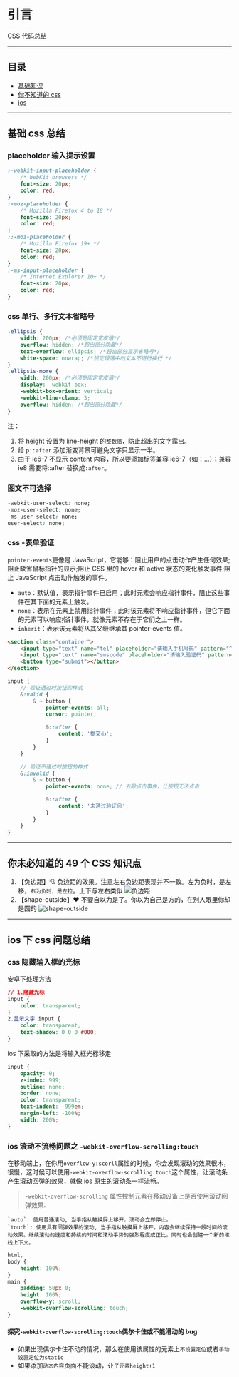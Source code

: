 # 引言

CSS 代码总结

---

## 目录

-   [基础知识](#section_base)
-   [你不知道的 css](#section_css)
-   [ios](#section_ios)

---

### <a name="section_base"></a>

## 基础 css 总结

### placeholder 输入提示设置

```css
:-webkit-input-placeholder {
	/* WebKit browsers */
	font-size: 20px;
	color: red;
}
:-moz-placeholder {
	/* Mozilla Firefox 4 to 18 */
	font-size: 20px;
	color: red;
}
::-moz-placeholder {
	/* Mozilla Firefox 19+ */
	font-size: 20px;
	color: red;
}
:-ms-input-placeholder {
	/* Internet Explorer 10+ */
	font-size: 20px;
	color: red;
}
```

### css 单行、多行文本省略号

```css
.ellipsis {
	width: 200px; /*必须是固定宽度值*/
	overflow: hidden; /*超出部分隐藏*/
	text-overflow: ellipsis; /*超出部分显示省略号*/
	white-space: nowrap; /*规定段落中的文本不进行换行 */
}
.ellipsis-more {
	width: 200px; /*必须是固定宽度值*/
	display: -webkit-box;
	-webkit-box-orient: vertical;
	-webkit-line-clamp: 3;
	overflow: hidden; /*超出部分隐藏*/
}
```

注：

1. 将 height 设置为 line-height 的`整数倍`，防止超出的文字露出。
2. 给 `p::after` 添加渐变背景可避免文字只显示一半。
3. 由于 ie6-7 不显示 content 内容，所以要添加标签兼容 ie6-7（如：<span>…<span/>）；兼容 ie8 需要将::after 替换成`:after`。

### 图文不可选择

```css
-webkit-user-select: none;
-moz-user-select: none;
-ms-user-select: none;
user-select: none;
```

### css -表单验证

`pointer-events`更像是 JavaScript，它能够：阻止用户的点击动作产生任何效果;阻止缺省鼠标指针的显示;阻止 CSS 里的 hover 和 active 状态的变化触发事件;阻止 JavaScript 点击动作触发的事件。

-   `auto`：默认值，表示指针事件已启用；此时元素会响应指针事件，阻止这些事件在其下面的元素上触发。
-   `none`：表示在元素上禁用指针事件；此时该元素将不响应指针事件，但它下面的元素可以响应指针事件，就像元素不存在于它们之上一样。
-   `inherit`：表示该元素将从其父级继承其 pointer-events 值。

```html
<section class="container">
	<input type="text" name="tel" placeholder="请输入手机号码" pattern="^1[3456789]\d{9}$" required /><br />
	<input type="text" name="smscode" placeholder="请输入验证码" pattern="\d{4}" required /><br />
	<button type="submit"></button>
</section>
```

```scss
input {
	// 验证通过时按钮的样式
	&:valid {
		& ~ button {
			pointer-events: all;
			cursor: pointer;

			&::after {
				content: '提交👍';
			}
		}
	}

	// 验证不通过时按钮的样式
	&:invalid {
		& ~ button {
			pointer-events: none; // 去除点击事件，让按钮无法点击

			&::after {
				content: '未通过验证😒';
			}
		}
	}
}
```

---

### <a name="section_css"></a>

## 你未必知道的 49 个 CSS 知识点

1. 【负边距】💘 负边距的效果。注意左右负边距表现并不一致。左为负时，是左移，`右为负时，是左拉`。上下与左右类似
   ![负边距](https://user-gold-cdn.xitu.io/2019/7/30/16c3f20e0bfc9f24?imageslim)
2. 【shape-outside】❤ 不要自以为是了。你以为自己是方的，在别人眼里你却是圆的
   ![shape-outside](https://user-gold-cdn.xitu.io/2019/7/29/16c3d4d63509b4f0?imageslim)

---

### <a name="section_ios"></a>

## ios 下 css 问题总结

### css 隐藏输入框的光标

安卓下处理方法

```css
// 1.隐藏光标
input {
	color: transparent;
}
2.显示文字 input {
	color: transparent;
	text-shadow: 0 0 0 #000;
}
```

ios 下采取的方法是将输入框光标移走

```css
input {
	opacity: 0;
	z-index: 999;
	outline: none;
	border: none;
	color: transparent;
	text-indent: -999em;
	margin-left: -100%;
	width: 200%;
}
```

### ios 滚动不流畅问题之 `-webkit-overflow-scrolling:touch`

在移动端上，在你用`overflow-y:scorll`属性的时候，你会发现滚动的效果很木，很慢，这时候可以使用`-webkit-overflow-scrolling:touch`这个属性，让滚动条产生滚动回弹的效果，就像 ios 原生的滚动条一样流畅。

> `-webkit-overflow-scrolling` 属性控制元素在移动设备上是否使用滚动回弹效果.

    `auto`: 使用普通滚动, 当手指从触摸屏上移开，滚动会立即停止。
    `touch`: 使用具有回弹效果的滚动, 当手指从触摸屏上移开，内容会继续保持一段时间的滚动效果。继续滚动的速度和持续的时间和滚动手势的强烈程度成正比。同时也会创建一个新的堆栈上下文。

```css
html,
body {
	height: 100%;
}
main {
	padding: 50px 0;
	height: 100%;
	overflow-y: scroll;
	-webkit-overflow-scrolling: touch;
}
```

#### 探究`-webkit-overflow-scrolling:touch`偶尔卡住或不能滑动的 bug

-   如果出现偶尔卡住不动的情况，那么在使用该属性的元素上`不设置定位`或者`手动设置定位为static`
-   如果添加`动态内容`页面不能滚动，让`子元素height+1`
